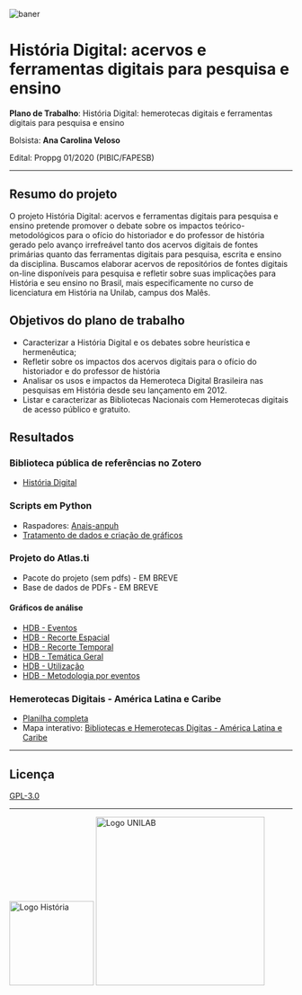 ![baner](https://raw.githubusercontent.com/ericbrasiln/pibic_2020-2021/99af7e0395349b97e6077d582b3f0854131cca5f/docs/imgs/banner_hist.png)

# História Digital: acervos e ferramentas digitais para pesquisa e ensino

**Plano de Trabalho**: História Digital: hemerotecas digitais e ferramentas digitais para pesquisa e ensino

Bolsista: **Ana Carolina Veloso**

Edital: Proppg 01/2020 (PIBIC/FAPESB)

---

## Resumo do projeto

O projeto História Digital: acervos e ferramentas digitais para pesquisa e ensino pretende promover o debate sobre os impactos teórico-metodológicos para o ofício do historiador e do professor de história gerado pelo avanço irrefreável tanto dos acervos digitais de fontes primárias quanto das ferramentas digitais para pesquisa, escrita e ensino da disciplina. Buscamos elaborar acervos de repositórios de fontes digitais on-line disponíveis para pesquisa e refletir sobre suas implicações para História e seu ensino no Brasil, mais especificamente no curso de licenciatura em História na Unilab, campus dos Malês.

## Objetivos do plano de trabalho

- Caracterizar a História Digital e os debates sobre heurística e hermenêutica; 
- Refletir sobre os impactos dos acervos digitais para o ofício do historiador e do professor de história
- Analisar os usos e impactos da Hemeroteca Digital Brasileira nas pesquisas em História desde seu lançamento em 2012.
- Listar e caracterizar as Bibliotecas Nacionais com Hemerotecas digitais de acesso público e gratuito.


## Resultados

### Biblioteca pública de referências no Zotero

* [História Digital](https://www.zotero.org/groups/2216280/histria_digital)

### Scripts em Python

* Raspadores: [Anais-anpuh](https://github.com/LABHDUFBA/Anais-Anpuh)
* [Tratamento de dados e criação de gráficos](https://github.com/ericbrasiln/pibic_2020-2021/tree/main/EDITAL_FAPESB/analise_pandas)

### Projeto do Atlas.ti

* Pacote do projeto (sem pdfs) - EM BREVE
* Base de dados de PDFs - EM BREVE

#### Gráficos de análise

* [HDB - Eventos](https://ericbrasiln.github.io/pibic_2020-2021/hdb/graphs/hdb_eventos.html)
* [HDB - Recorte Espacial](https://ericbrasiln.github.io/pibic_2020-2021/hdb/graphs/hdb_rec_espacial.html)
* [HDB - Recorte Temporal](https://ericbrasiln.github.io/pibic_2020-2021/hdb/graphs/hdb_rec_temporal.html)
* [HDB - Temática Geral](https://ericbrasiln.github.io/pibic_2020-2021/hdb/graphs/hdb_temática.html)
* [HDB - Utilização](https://ericbrasiln.github.io/pibic_2020-2021/hdb/graphs/hdb_usos.html)
* [HDB - Metodologia por eventos](https://ericbrasiln.github.io/pibic_2020-2021/hdb/graphs/eventos.html)

### Hemerotecas Digitais - América Latina e Caribe

* [Planilha completa](https://docs.google.com/spreadsheets/u/1/d/e/2PACX-1vTPRdKwOLSCJ4Zn6aDVn6g1b66aTZtK77tQfod8_vRS3bMeEhQrNHzA4PSUaY8VqG0voKLVjWjdQ3ib/pubhtml)
* Mapa interativo: [Bibliotecas e Hemerotecas Digitas - América Latina e Caribe](https://uploads.knightlab.com/storymapjs/9aa02ddad038aeb14528860f3e96b419/biblioteca-e-hemerotecas-digitais/index.html)

---

## Licença

[GPL-3.0](https://github.com/ericbrasiln/pibic_2020-2021/blob/main/LICENSE)

---

<div>
  <img src="https://raw.githubusercontent.com/ericbrasiln/pibic_2020-2021/99af7e0395349b97e6077d582b3f0854131cca5f/docs/imgs/logo_hist.png" alt="Logo História"     style="width:150px"> <img src="https://raw.githubusercontent.com/ericbrasiln/pibic_2020-2021/99af7e0395349b97e6077d582b3f0854131cca5f/docs/imgs/logo_unilab.png"   alt="Logo UNILAB" style="width:300px">
</div>
